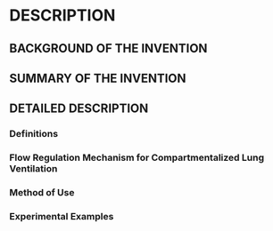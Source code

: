 # DESCRIPTION

## BACKGROUND OF THE INVENTION

## SUMMARY OF THE INVENTION

## DETAILED DESCRIPTION

### Definitions

### Flow Regulation Mechanism for Compartmentalized Lung Ventilation

### Method of Use

### Experimental Examples

